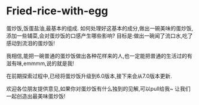 # Fried-rice-with-egg
蛋炒饭,饭蛋盐油,最基本的组成.
如何处理好这基本的成分,做出一碗美味的蛋炒饭,添加一些辅菜,会对蛋炒饭的口感产生哪些影响?
目标是:做出一碗闻了流口水,吃了感动到流泪的蛋炒饭!

我相信,能把一碗普通的蛋炒饭做出各种花样来的人,也一定能把普通的生活过的有滋有味,emmmm,说的就是我!

在前期探索过程中,已经将蛋炒饭升级到6.0版本,接下来会从7.0版本更新.

欢迎各位朋友提供意见,如果你对蛋炒饭有什么独到的见解,可以pull给我~
让我们一起创造出最美味蛋炒饭!